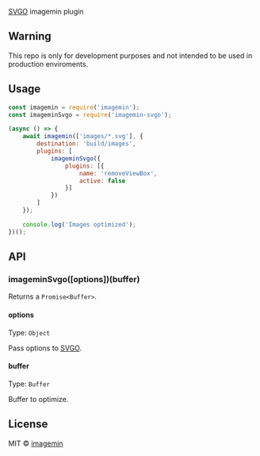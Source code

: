 [SVGO](https://github.com/svg/svgo) imagemin plugin


## Warning

This repo is only for development purposes and not intended to be used in production enviroments.


## Usage

```js
const imagemin = require('imagemin');
const imageminSvgo = require('imagemin-svgo');

(async () => {
	await imagemin(['images/*.svg'], {
		destination: 'build/images',
		plugins: [
			imageminSvgo({
				plugins: [{
					name: 'removeViewBox',
					active: false
				}]
			})
		]
	});

	console.log('Images optimized');
})();
```


## API

### imageminSvgo([options])(buffer)

Returns a `Promise<Buffer>`.

#### options

Type: `Object`

Pass options to [SVGO](https://github.com/svg/svgo#configuration).

#### buffer

Type: `Buffer`

Buffer to optimize.


## License

MIT © [imagemin](https://github.com/imagemin)
